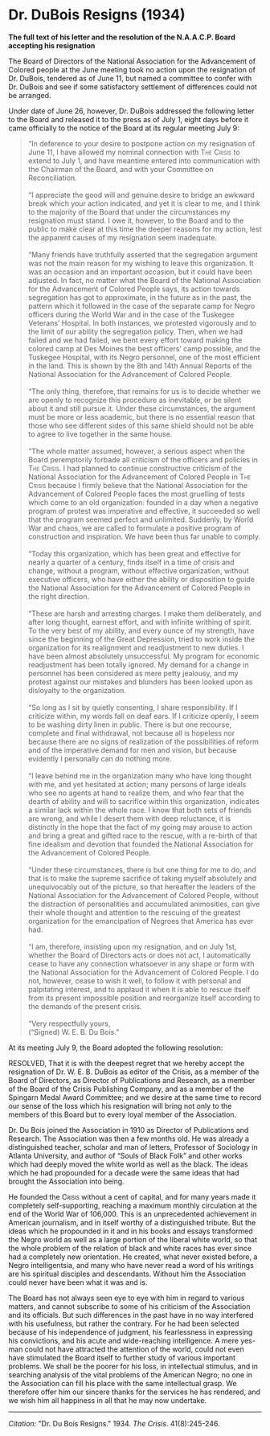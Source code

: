 # Dr. DuBois Resigns (1934)

 **The full text of his letter and the resolution of the N.A.A.C.P. Board accepting his resignation**

The Board of Directors of the National Association for the Advancement of Colored people at the June meeting took no action upon the resignation of Dr. DuBois, tendered as of June 11, but named a committee to confer with Dr. DuBois and see if some satisfactory settlement of differences could not be arranged.

Under date of June 26, however, Dr. DuBois addressed the following letter to the Board and released it to the press as of July 1, eight days before it came officially to the notice of the Board at its regular meeting July 9:

> “In deference to your desire to postpone action on my resignation of June 11, I have allowed my nominal connection with <span style="font-variant:small-caps;">The Crisis</span> to extend to July 1, and have meantime entered into communication with the Chairman of the Board, and with your Committee on Reconciliation.  
> &nbsp;  
> “I appreciate the good will and genuine desire to bridge an awkward break which your action indicated, and yet it is clear to me, and I think to the majority of the Board that under the circumstances my resignation must stand. I owe it, however, to the Board and to the public to make clear at this time the deeper reasons for my action, lest the apparent causes of my resignation seem inadequate.  
> &nbsp;  
> “Many friends have truthfully asserted that the segregation argument was not the main reason for my wishing to leave this organization. It was an occasion and an important occasion, but it could have been adjusted. In fact, no matter what the Board of the National Association for the Advancement of Colored People says, its action towards segregation has got to approximate, in the future as in the past, the pattern which it followed in the case of the separate camp for Negro officers during the World War and in the case of the Tuskegee Veterans’ Hospital. In both instances, we protested vigorously and to the limit of our ability the segregation policy. Then, when we had failed and we had failed, we bent every effort toward making the colored camp at Des Moines the best officers’ camp possible, and the Tuskegee Hospital, with its Negro personnel, one of the most efficient in the land. This is shown by the 8th and 14th Annual Reports of the National Association for the Advancement of Colored People.  
> &nbsp;  
> “The only thing, therefore, that remains for us is to decide whether we are openly to recognize this procedure as inevitable, or be silent about it and still pursue it. Under these circumstances, the argument must be more or less academic, but there is no essential reason that those who see different sides of this same shield should not be able to agree to live together in the same house.  
> &nbsp;  
> “The whole matter assumed, however, a serious aspect when the Board peremptorily forbade all criticism of the officers and policies in <span style="font-variant:small-caps;">The Crisis</span>. I had planned to continue constructive criticism of the National Association for the Advancement of Colored People in <span style="font-variant:small-caps;">The Crisis</span> because I firmly believe that the National Association for the Advancement of Colored People faces the most gruelling of tests which come to an old organization: founded in a day when a negative program of protest was imperative and effective, it succeeded so well that the program seemed perfect and unlimited. Suddenly, by World War and chaos, we are called to formulate a positive program of construction and inspiration. We have been thus far unable to comply.  
> &nbsp;  
> “Today this organization, which has been great and effective for nearly a quarter of a century, finds itself in a time of crisis and change, without a program, without effective organization, without executive officers, who have either the ability or disposition to guide the National Association for the Advancement of Colored People in the right direction.  
> &nbsp;  
> “These are harsh and arresting charges. I make them deliberately, and after long thought, earnest effort, and with infinite writhing of spirit. To the very best of my ability, and every ounce of my strength, have since the beginning of the Great Depression, tried to work inside the organization for its realignment and readjustment to new duties. I have been almost absolutely unsuccessful. My program for economic readjustment has been totally ignored. My demand for a change in personnel has been considered as mere petty jealousy, and my protest against our mistakes and blunders has been looked upon as disloyalty to the organization.  
> &nbsp;  
> “So long as I sit by quietly consenting, I share responsibility. If I criticize within, my words fall on deaf ears. If I criticize openly, I seem to be washing dirty linen in public. There is but one recourse, complete and final withdrawal, not because all is hopeless nor because there are no signs of realization of the possibilities of reform and of the imperative demand for men and vision, but because evidently I personally can do nothing more.  
> &nbsp;  
> “I leave behind me in the organization many who have long thought with me, and yet hesitated at action; many persons of large ideals who see no agents at hand to realize them, and who fear that the dearth of ability and will to sacrifice within this organization, indicates a similar lack within the whole race. I know that both sets of friends are wrong, and while I desert them with deep reluctance, it is distinctly in the hope that the fact of my going may arouse to action and bring a great and gifted race to the rescue, with a re-birth of that fine idealism and devotion that founded the National Association for the Advancement of Colored People.  
> &nbsp;  
> “Under these circumstances, there is but one thing for me to do, and that is to make the supreme sacrifice of taking myself absolutely and unequivocably out of the picture, so that hereafter the leaders of the National Association for the Advancement of Colored People, without the distraction of personalities and accumulated animosities, can give their whole thought and attention to the rescuing of the greatest organization for the emancipation of Negroes that America has ever had.  
> &nbsp;  
> “I am, therefore, insisting upon my resignation, and on July 1st, whether the Board of Directors acts or does not act, I automatically cease to have any connection whatsoever in any shape or form with the National Association for the Advancement of Colored People. I do not, however, cease to wish it well, to follow it with personal and palpitating interest, and to applaud it when it is able to rescue itself from its present impossible position and reorganize itself according to the demands of the present crisis.  
> &nbsp;  
> “Very respectfully yours,  
> (“Signed) W. E. B. Du Bois.”

 At its meeting July 9, the Board adopted the following resolution:

RESOLVED, That it is with the deepest regret that we hereby accept the resignation of Dr. W. E. B. DuBois as editor of the Crisis, as a member of the Board of Directors, as Director of Publications and Research, as a member of the Board of the Crisis Publishing Company, and as a member of the Spingarn Medal Award Committee; and we desire at the same time to record our sense of the loss which his resignation will bring not only to the members of this Board but to every loyal member of the Association.

Dr. Du Bois joined the Association in 1910 as Director of Publications and Research. The Association was then a few months old. He was already a distinguished teacher, scholar and man of letters, Professor of Sociology in Atlanta University, and author of “Souls of Black Folk” and other works which had deeply moved the white world as well as the black. The ideas which he had propounded for a decade were the same ideas that had brought the Association into being.

He founded the <span style="font-variant:small-caps;">Crisis</span> without a cent of capital, and for many years made it completely self-supporting, reaching a maximum monthly circulation at the end of the World War of 106,000. This is an unprecedented achievement in American journalism, and in itself worthy of a distinguished tribute. But the ideas which he propounded in it and in his books and essays transformed the Negro world as well as a large portion of the liberal white world, so that the whole problem of the relation of black and white races has ever since had a completely new orientation. He created, what never existed before, a Negro intelligentsia, and many who have never read a word of his writings are his spiritual disciples and descendants. Without him the Association could never have been what it was and is.

The Board has not always seen eye to eye with him in regard to various matters, and cannot subscribe to some of his criticism of the Association and its officials. But such differences in the past have in no way interfered with his usefulness, but rather the contrary. For he had been selected because of his independence of judgment, his fearlessness in expressing his convictions, and his acute and wide-reaching intelligence. A mere yes-man could not have attracted the attention of the world, could not even have stimulated the Board itself to further study of various important problems. We shall be the poorer for his loss, in intellectual stimulus, and in searching analysis of the vital problems of the American Negro; no one in the Association can fill his place with the same intellectual grasp. We therefore offer him our sincere thanks for the services he has rendered, and we wish him all happiness in all that he may now undertake.



_________________
*Citation:* "Dr. Du Bois Resigns." 1934. *The Crisis*. 41(8):245-246.
